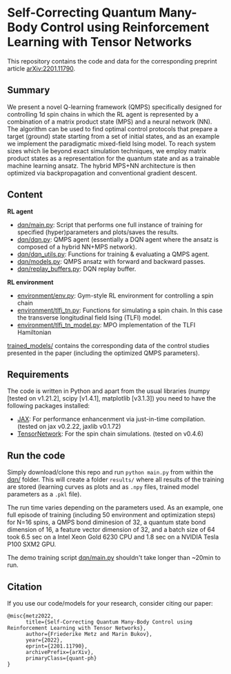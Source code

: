 # Self-Correcting Quantum Many-Body Control using Reinforcement Learning with Tensor Networks

This repository contains the code and data for the corresponding preprint article [arXiv:2201.11790](https://arxiv.org/abs/2201.11790).

## Summary

We present a novel Q-learning framework (QMPS) specifically designed for controlling 1d spin chains in which the RL agent is represented by a combination of a matrix product state (MPS) and a neural network (NN). The algorithm can be used to find optimal control protocols that prepare a target (ground) state starting from a set of initial states, and as an example we implement the paradigmatic mixed-field Ising model. To reach system sizes which lie beyond exact simulation techniques, we employ matrix product states as a representation for the quantum state and as a trainable machine learning ansatz. The hybrid MPS+NN architecture is then optimized via backpropagation and conventional gradient descent.

## Content

__RL agent__
* [dqn/main.py](dqn/main.py): Script that performs one full instance of training for specified (hyper)parameters and plots/saves the results.
* [dqn/dqn.py](dqn/dqn.py): QMPS agent (essentially a DQN agent where the ansatz is composed of a hybrid NN+MPS network).
* [dqn/dqn_utils.py](dqn/dqn_utils.py): Functions for training & evaluating a QMPS agent.
* [dqn/models.py](dqn/models.py): QMPS ansatz with forward and backward passes.
* [dqn/replay_buffers.py](dqn/replay_buffers.py): DQN replay buffer.

__RL environment__
* [environment/env.py](environment/env.py): Gym-style RL environment for controlling a spin chain
* [environment/tlfi_tn.py](environment/tlfi_tn.py): Functions for simulating a spin chain. In this case the transverse longitudinal field Ising (TLFI) model.
* [environment/tlfi_tn_model.py](environment/tlfi_tn_model.py): MPO implementation of the TLFI Hamiltonian

[trained_models/](trained_models/) contains the corresponding data of the control studies presented in the paper (including the optimized QMPS parameters).

## Requirements
The code is written in Python and apart from the usual libraries (numpy [tested on v1.21.2], scipy [v1.4.1], matplotlib [v3.1.3]) you need to have the following packages installed:

* [JAX](https://github.com/google/jax): For performance enhancenment via just-in-time compilation. (tested on jax v0.2.22, jaxlib v0.1.72)
* [TensorNetwork](https://github.com/google/TensorNetwork): For the spin chain simulations. (tested on v0.4.6)

## Run the code
Simply download/clone this repo and run `python main.py` from within the [dqn/](dqn/) folder. This will create a folder `results/` where all results of the training are stored (learning curves as plots and as `.npy` files, trained model parameters as a `.pkl` file).

The run time varies depending on the parameters used. As an example, one full episode of training (including 50 environment and optimization steps) for N=16 spins, a QMPS bond diminesion of 32, a quantum state bond dimension of 16, a feature vector dimension of 32, and a batch size of 64 took 6.5 sec on a Intel Xeon Gold 6230 CPU and 1.8 sec on a NVIDIA Tesla P100 SXM2 GPU.

The demo training script [dqn/main.py](dqn/main.py) shouldn't take longer than ~20min to run.

## Citation

If you use our code/models for your research, consider citing our paper:
```
@misc{metz2022,
      title={Self-Correcting Quantum Many-Body Control using Reinforcement Learning with Tensor Networks}, 
      author={Friederike Metz and Marin Bukov},
      year={2022},
      eprint={2201.11790},
      archivePrefix={arXiv},
      primaryClass={quant-ph}
}
```
